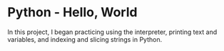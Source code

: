 # Python - Hello, World 

In this project, I began practicing using the interpreter, printing text
and variables, and indexing and slicing strings in Python.
